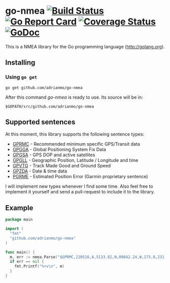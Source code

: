 # go-nmea [![Build Status](https://travis-ci.org/adrianmo/go-nmea.svg?branch=master)](https://travis-ci.org/adrianmo/go-nmea) [![Go Report Card](https://goreportcard.com/badge/github.com/adrianmo/go-nmea)](https://goreportcard.com/report/github.com/adrianmo/go-nmea) [![Coverage Status](https://coveralls.io/repos/adrianmo/go-nmea/badge.svg?branch=master&service=github)](https://coveralls.io/github/adrianmo/go-nmea?branch=master) [![GoDoc](https://godoc.org/github.com/adrianmo/go-nmea?status.svg)](https://godoc.org/github.com/adrianmo/go-nmea)

This is a NMEA library for the Go programming language (http://golang.org).

## Installing

### Using `go get`

    go get github.com/adrianmo/go-nmea

After this command *go-nmea* is ready to use. Its source will be in:

    $GOPATH/src/github.com/adrianmo/go-nmea

## Supported sentences

At this moment, this library supports the following sentence types:

- [GPRMC](http://aprs.gids.nl/nmea/#rmc) - Recommended minimum specific GPS/Transit data
- [GPGGA](http://aprs.gids.nl/nmea/#gga) - Global Positioning System Fix Data
- [GPGSA](http://aprs.gids.nl/nmea/#gsa) - GPS DOP and active satellites
- [GPGLL](http://aprs.gids.nl/nmea/#gll) - Geographic Position, Latitude / Longitude and time
- [GPVTG](http://aprs.gids.nl/nmea/#vtg) - Track Made Good and Ground Speed
- [GPZDA](http://aprs.gids.nl/nmea/#zda) - Date & time data
- [PGRME](http://aprs.gids.nl/nmea/#rme) - Estimated Position Error (Garmin proprietary sentence)

I will implement new types whenever I find some time. Also feel free to implement it yourself and send a pull-request to include it to the library.

## Example

```go
package main

import (
  "fmt"
  "github.com/adrianmo/go-nmea"
)

func main() {
  m, err := nmea.Parse("$GPRMC,220516,A,5133.82,N,00042.24,W,173.8,231.8,130694,004.2,W*70")
  if err == nil {
    fmt.Printf("%+v\n", m)
  }
}
```
